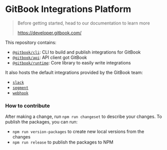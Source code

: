 # GitBook Integrations Platform

> Before getting started, head to our documentation to learn more
> 
> https://developer.gitbook.com/

This repository contains:
- [`@gitbook/cli`](./packages/cli/): CLI to build and publish integrations for GitBook
- [`@gitbook/api`](./packages/api/): API client got GitBook
- [`@gitbook/runtime`](./packages/runtime/): Core library to easily write integrations

It also hosts the default integrations provided by the GitBook team:

- [`slack`](./integrations/slack/)
- [`segment`](./integrations/segment/)
- [`webhook`](./integrations/webhook/)


### How to contribute

After making a change, run `npm run changeset` to describe your changes.
To publish the packages, you can run:
- `npm run version-packages` to create new local versions from the changes
- `npm run release` to publish the packages to NPM
